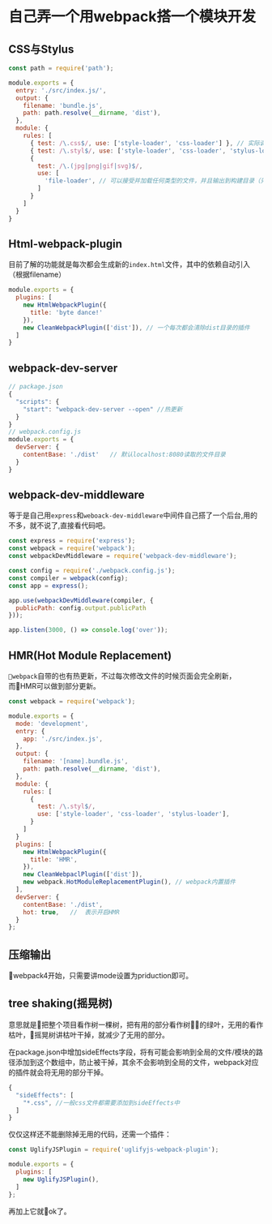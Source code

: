 
# 自己弄一个用webpack搭一个模块开发
## CSS与Stylus
```javascript
const path = require('path');

module.exports = {
  entry: './src/index.js/',
  output: {
    filename: 'bundle.js',
    path: path.resolve(__dirname, 'dist'),
  },
  module: {
    rules: [
      { test: /\.css$/, use: ['style-loader', 'css-loader'] }, // 实际调用是从后往前调用loader
      { test: /\.styl$/, use: ['style-loader', 'css-loader', 'stylus-loader'] }, // 这个不仅仅要下载对应的loader，还要下载stylus本身，
      {
        test: /\.(jpg|png|gif|svg)$/,
        use: [
          'file-loader', // 可以接受并加载任何类型的文件，并且输出到构建目录（只能生成url，给引进来）
        ]
      }
    ]
  }
}
```

## Html-webpack-plugin
目前了解的功能就是每次都会生成新的`index.html`文件，其中的依赖自动引入（根据filename）
```javascript
module.exports = {
  plugins: [
    new HtmlWebpackPlugin({
      title: 'byte dance!'
    }),
    new CleanWebpackPlugin(['dist']), // 一个每次都会清除dist目录的插件
  ]
}
```
## webpack-dev-server
```javascript
// package.json
{
  "scripts": {
    "start": "webpack-dev-server --open" //热更新
  }
}
// webpack.config.js
module.exports = {
  devServer: {
    contentBase: './dist'   // 默认localhost:8080读取的文件目录
  }
}
```
## webpack-dev-middleware
等于是自己用`express`和`weboack-dev-middleware`中间件自己搭了一个后台,用的不多，就不说了,直接看代码吧。
```javascript
const express = require('express');
const webpack = require('webpack');
const webpackDevMiddleware = require('webpack-dev-middleware');

const config = require('./webpack.config.js');
const compiler = webpack(config);
const app = express();

app.use(webpackDevMiddleware(compiler, {
  publicPath: config.output.publicPath
}));

app.listen(3000, () => console.log('over'));

```

## HMR(Hot Module Replacement)
`webpack`自带的也有热更新，不过每次修改文件的时候页面会完全刷新，而HMR可以做到部分更新。
```javascript
const webpack = require('webpack');

module.exports = {
  mode: 'development',
  entry: {
    app: './src/index.js',
  },
  output: {
    filename: '[name].bundle.js',
    path: path.resolve(__dirname, 'dist'),
  },
  module: {
    rules: [
      { 
        test: /\.styl$/,
        use: ['style-loader', 'css-loader', 'stylus-loader'],
      }
    ]
  }
  plugins: [
    new HtmlWebpackPlugin({
      title: 'HMR',
    }),
    new CleanWebpaclPlugin(['dist']),
    new webpack.HotModuleReplacementPlugin(), // webpack内置插件
  ],
  devServer: {
    contentBase: './dist',
    hot: true,   //  表示开启HMR
  }
};

```

## 压缩输出
webpack4开始，只需要讲mode设置为priduction即可。

## tree shaking(摇晃树)
意思就是把整个项目看作树一棵树，把有用的部分看作树的绿叶，无用的看作枯叶，摇晃树讲枯叶干掉，就减少了无用的部分。

在package.json中增加sideEffects字段，将有可能会影响到全局的文件/模块的路径添加到这个数组中，防止被干掉，其余不会影响到全局的文件，webpack对应的插件就会将无用的部分干掉。
```javascript
{
  "sideEffects": [
    "*.css", //一般css文件都需要添加到sideEffects中
  ]
}
```
仅仅这样还不能删除掉无用的代码，还需一个插件：
```javascript
const UglifyJSPlugin = require('uglifyjs-webpack-plugin');

module.exports = {
  plugins: [
    new UglifyJSPlugin(),
  ]
};
```
再加上它就ok了。